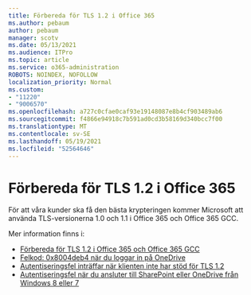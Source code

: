 ```yaml
---
title: Förbereda för TLS 1.2 i Office 365
ms.author: pebaum
author: pebaum
manager: scotv
ms.date: 05/13/2021
ms.audience: ITPro
ms.topic: article
ms.service: o365-administration
ROBOTS: NOINDEX, NOFOLLOW
localization_priority: Normal
ms.custom:
- "11220"
- "9006570"
ms.openlocfilehash: a727c0cfae0caf93e19148087e8b4cf903489ab6
ms.sourcegitcommit: f4866e94918c7b591ad0cd3b58169d340bcc7f00
ms.translationtype: MT
ms.contentlocale: sv-SE
ms.lasthandoff: 05/19/2021
ms.locfileid: "52564646"
---
```

# <a name="preparing-for-tls-12-in-office-365"></a>Förbereda för TLS 1.2 i Office 365

För att våra kunder ska få den bästa krypteringen kommer Microsoft att använda TLS-versionerna 1.0 och 1.1 i Office 365 och Office 365 GCC. 

Mer information finns i:

- [Förbereda för TLS 1.2 i Office 365 och Office 365 GCC](/microsoft-365/compliance/prepare-tls-1.2-in-office-365)
- [Felkod: 0x8004deb4 när du loggar in på OneDrive](https://support.microsoft.com/office/error-code-0x8004deb4-when-signing-in-to-onedrive-e8a8d97c-a87e-4dda-a67e-bae4fef05dcb)
- [Autentiseringsfel inträffar när klienten inte har stöd för TLS 1.2](/sharepoint/troubleshoot/administration/authentication-errors-tls12-support)
- [Autentiseringsfel när du ansluter till SharePoint eller OneDrive från Windows 8 eller 7](/sharepoint/troubleshoot/administration/authentication-errors-windows7)